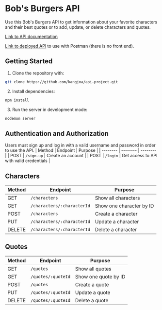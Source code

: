 # Bob's Burgers API
Use this Bob's Burgers API to get information about your favorite characters and their best quotes or to add, update, or delete characters and quotes.

[Link to API documentation](https://kangjoa.github.io/api-project-docs/#/)

[Link to deployed API](https://api-project-s83q.onrender.com/) to use with Postman (there is no front end).

## Getting Started

1. Clone the repository with:
```zsh
git clone https://github.com/kangjoa/api-project.git
```

2. Install dependencies:
```zsh
npm install
```

3. Run the server in development mode:
```zsh
nodemon server
```

## Authentication and Authorization
Users must sign up and log in with a valid username and password in order to use the API.
| Method | Endpoint | Purpose |
| -------- | -------- | -------- |
| POST | `/sign-up` | Create an account |
| POST | `/login` | Get access to API with valid credentials |



## Characters
| Method | Endpoint | Purpose |
| -------- | -------- | -------- |
| GET | `/characters` | Show all characters |
| GET | `/characters/:characterId` | Show one character by ID |
| POST | `/characters` | Create a character |
| PUT | `/characters/:characterId` | Update a character |
| DELETE | `/characters/:characterId` | Delete a character |


## Quotes

| Method | Endpoint | Purpose |
| -------- | -------- | -------- |
| GET | `/quotes` | Show all quotes |
| GET | `/quotes/:quoteId` | Show one quote by ID |
| POST | `/quotes` | Create a quote |
| PUT | `/quotes/:quoteId` | Update a quote |
| DELETE | `/quotes/:quoteId` | Delete a quote |

